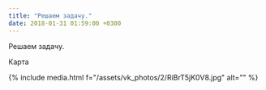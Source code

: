 ```yaml
---
title: "Решаем задачу."
date: 2018-01-31 01:59:00 +0300
---
```


Решаем задачу.

Карта

{% include media.html f="/assets/vk_photos/2/RiBrT5jK0V8.jpg" alt="" %}
